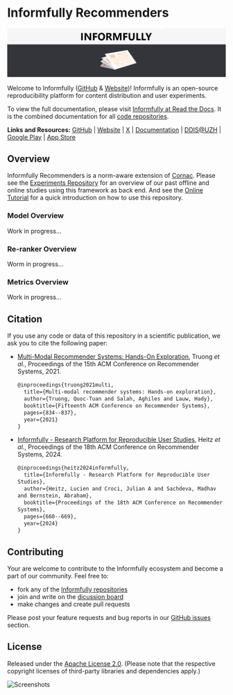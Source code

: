 # Informfully Recommenders

![Informfully](https://raw.githubusercontent.com/Informfully/Documentation/main/docs/source/img/logo_banner.png)

Welcome to Informfully ([GitHub](https://github.com/orgs/Informfully) & [Website](https://informfully.ch/))!
Informfully is an open-source reproducibility platform for content distribution and user experiments.

To view the full documentation, please visit [Informfully at Read the Docs](https://informfully.readthedocs.io/).
It is the combined documentation for all [code repositories](https://github.com/orgs/Informfully/repositories).

**Links and Resources:** [GitHub](https://github.com/orgs/Informfully) | [Website](https://informfully.ch) | [X](https://x.com/informfully) | [Documentation](https://informfully.readthedocs.io) | [DDIS@UZH](https://www.ifi.uzh.ch/en/ddis.html) | [Google Play](https://play.google.com/store/apps/details?id=ch.uzh.ifi.news) | [App Store](https://apps.apple.com/us/app/informfully/id1460234202)

## Overview

Informfully Recommenders is a norm-aware extension of [Cornac](https://github.com/PreferredAI/cornac).
Please see the [Experiments Repository](https://github.com/Informfully/Experiments) for an overview of our past offline and online studies using this framework as back end.
And see the [Online Tutorial](https://github.com/Informfully/Experiments/tree/main/experiments/tutorial) for a quick introduction on how to use this repository.

### Model Overview

Work in progress...

<!--

| Model           | Description                           | Source    |
|-----------------|---------------------------------------|-----------|
| PART            | Participatory Diversity               | [1]       |
| DELIB           | Deliberative Diversity                | [2]       |
| D-RDW           | Diversity-Driven Random Walks         | [3]       |
| RP3-β           | Random Walk                           | [4]       |
| RWE-D           | Random Walk with Erasure              | [5]       |

-->

### Re-ranker Overview

Worm in progress...

<!--

| Re-ranker       | Description                           | Source    |
|-----------------|---------------------------------------|-----------|
| G-KL            | G-KL                                  | [1]       |
| PM-2            | PM-2                                  | [2]       |
| MMR             | MMR                                   | [3]       |

-->

### Metrics Overview

Work in progress...

<!--

| Metric          | Description                           | Source    |
|-----------------|---------------------------------------|-----------|
| GINI            | Gini Coefficinet                      | [1]       |
| ILD             | Intra-lList Distance                  | [2]       |
| RADio           | RADio Metrics                         | [3]       |

-->

## Citation

If you use any code or data of this repository in a scientific publication, we ask you to cite the following paper:

- [Multi-Modal Recommender Systems: Hands-On Exploration](http://jmlr.org/papers/v21/19-805.html), Truong *et al.*, Proceedings of the 15th ACM Conference on Recommender Systems, 2021.

  ```
  @inproceedings{truong2021multi,
    title={Multi-modal recommender systems: Hands-on exploration},
    author={Truong, Quoc-Tuan and Salah, Aghiles and Lauw, Hady},
    booktitle={Fifteenth ACM Conference on Recommender Systems},
    pages={834--837},
    year={2021}
  }

- [Informfully - Research Platform for Reproducible User Studies](https://dl.acm.org/doi/10.1145/3640457.3688066), Heitz *et al.*, Proceedings of the 18th ACM Conference on Recommender Systems, 2024.

  ```
  @inproceedings{heitz2024informfully,
    title={Informfully - Research Platform for Reproducible User Studies},
    author={Heitz, Lucien and Croci, Julian A and Sachdeva, Madhav and Bernstein, Abraham},
    booktitle={Proceedings of the 18th ACM Conference on Recommender Systems},
    pages={660--669},
    year={2024}
  }
  ```

## Contributing
Your are welcome to contribute to the Informfully ecosystem and become a part of our community. Feel free to:
  - fork any of the [Informfully repositories](https://github.com/Informfully)
  - join and write on the [dicussion board](https://github.com/orgs/Informfully/discussions)
  - make changes and create pull requests

Please post your feature requests and bug reports in our [GitHub issues](https://github.com/Informfully/Documentation/issues) section.

## License
Released under the [Apache License 2.0](LICENSE). (Please note that the respective copyright licenses of third-party libraries and dependencies apply.)

![Screenshots](https://raw.githubusercontent.com/Informfully/Documentation/main/docs/source/img/app_screens.png)

